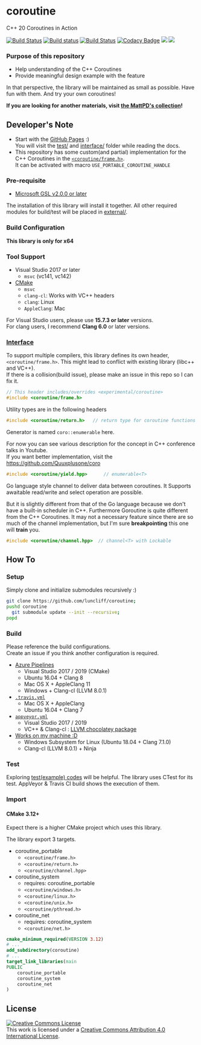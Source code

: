 # coroutine

C++ 20 Coroutines in Action

[![Build Status](https://dev.azure.com/luncliff/personal/_apis/build/status/luncliff.coroutine?branchName=master)](https://dev.azure.com/luncliff/personal/_build/latest?definitionId=27&branchName=master)
[![Build status](https://ci.appveyor.com/api/projects/status/vpjssf4g6cv4a4ys/branch/master?svg=true)](https://ci.appveyor.com/project/luncliff/coroutine/branch/master)
[![Build Status](https://travis-ci.org/luncliff/coroutine.svg?branch=dev%2F1.5)](https://travis-ci.org/luncliff/coroutine)
[![Codacy Badge](https://api.codacy.com/project/badge/Grade/38aa16f6d7e046898af3835918c0cd5e)](https://app.codacy.com/app/luncliff/coroutine?utm_source=github.com&utm_medium=referral&utm_content=luncliff/coroutine&utm_campaign=Badge_Grade_Dashboard)
[![](https://sonarcloud.io/api/project_badges/measure?project=luncliff_coroutine&metric=sqale_rating)](https://sonarcloud.io/dashboard?id=luncliff_coroutine)
[![](https://sonarcloud.io/api/project_badges/measure?project=luncliff_coroutine&metric=ncloc)](https://sonarcloud.io/dashboard?id=luncliff_coroutine)

### Purpose of this repository

* Help understanding of the C++ Coroutines
* Provide meaningful design example with the feature

In that perspective, the library will be maintained as small as possible. Have fun with them. And try your own coroutines!

**If you are looking for another materials, visit [the MattPD's collection](https://gist.github.com/MattPD/9b55db49537a90545a90447392ad3aeb#file-cpp-std-coroutines-draft-md)!**

## Developer's Note

* Start with the [GitHub Pages](https://luncliff.github.io/coroutine) :)  
  You will visit the [test/](./test/) and [interface/](./interface/coroutine) folder while reading the docs.
* This repository has some custom(and partial) implementation for the C++ Coroutines in the [`<coroutine/frame.h>`](./interface/coroutine/frame.h).  
  It can be activated with macro `USE_PORTABLE_COROUTINE_HANDLE`

### Pre-requisite

* [Microsoft GSL v2.0.0 or later](https://github.com/microsoft/gsl)

The installation of this library will install it together.
All other required modules for build/test will be placed in [external/](./external).

### Build Configuration

**This library is only for x64**

### Tool Support

* Visual Studio 2017 or later
  * `msvc` (vc141, vc142)
* [CMake](./CMakeLists.txt)
  * `msvc`
  * `clang-cl`: Works with VC++ headers
  * `clang`: Linux
  * `AppleClang`: Mac

For Visual Studio users, please use **15.7.3 or later** versions.  
For clang users, I recommend **Clang 6.0** or later versions.

### [Interface](./interface)

To support multiple compilers, this library defines its own header, `<coroutine/frame.h>`. This might lead to conflict with existing library (libc++ and VC++).  
If there is a collision(build issue), please make an issue in this repo so I can fix it. 

```c++
// This header includes/overrides <experimental/coroutine>
#include <coroutine/frame.h>
```

Utility types are in the following headers

```c++
#include <coroutine/return.h>   // return type for coroutine functions
```

Generator is named `coro::enumerable` here.

For now you can see various description for the concept in C++ conference talks in Youtube.  
If you want better implementation, visit the https://github.com/Quuxplusone/coro

```c++
#include <coroutine/yield.hpp>      // enumerable<T>
```

Go language style channel to deliver data between coroutines. 
It Supports awaitable read/write and select operation are possible.

But it is slightly different from that of the Go language because we don't have a built-in scheduler in C++. Furthermore Goroutine is quite different from the C++ Coroutines.
It may not a necessary feature since there are so much of the channel implementation, but I'm sure **breakpointing** this one will **train** you.

```c++
#include <coroutine/channel.hpp>  // channel<T> with Lockable
```

## How To

### Setup

Simply clone and initialize submodules recursively :)

```bash
git clone https://github.com/luncliff/coroutine;
pushd coroutine
  git submodule update --init --recursive;
popd
```

### Build

Please reference the build configurations.  
Create an issue if you think another configuration is required.

* [Azure Pipelines](https://dev.azure.com/luncliff/personal/_build/latest?definitionId=13?branchName=master)
  * Visual Studio 2017 / 2019 (CMake)
  * Ubuntu 16.04 + Clang 8
  * Mac OS X + AppleClang 11
  * Windows + Clang-cl (LLVM 8.0.1)
* [`.travis.yml`](./.travis.yml)
  * Mac OS X + AppleClang
  * Ubuntu 16.04 + Clang 7
* [`appveyor.yml`](./appveyor.yml)
  * Visual Studio 2017 / 2019
  * VC++ & Clang-cl : [LLVM chocolatey package](https://chocolatey.org/packages/llvm)
* [Works on my machine :D](https://github.com/nikku/works-on-my-machine)
  * Windows Subsystem for Linux (Ubuntu 18.04 + Clang 7.1.0)
  * Clang-cl (LLVM 8.0.1) + Ninja

### Test

Exploring [test(example) codes](./test) will be helpful. The library uses CTest for its test.
AppVeyor & Travis CI build shows the execution of them.

### Import

#### CMake 3.12+

Expect there is a higher CMake project which uses this library.

The library export 3 targets.

* coroutine_portable
  * `<coroutine/frame.h>`
  * `<coroutine/return.h>`
  * `<coroutine/channel.hpp>`
* coroutine_system
  * requires: coroutine_portable
  * `<coroutine/windows.h>`
  * `<coroutine/linux.h>`
  * `<coroutine/unix.h>`
  * `<coroutine/pthread.h>`
* coroutine_net 
  * requires: coroutine_system
  * `<coroutine/net.h>`

```cmake
cmake_minimum_required(VERSION 3.12)
# ...
add_subdirectory(coroutine)
# ...
target_link_libraries(main
PUBLIC
    coroutine_portable
    coroutine_system
    coroutine_net
)
```

## License

<a rel="license" href="http://creativecommons.org/licenses/by/4.0/"><img alt="Creative Commons License" style="border-width:0" src="https://i.creativecommons.org/l/by/4.0/88x31.png" /></a><br />This work is licensed under a <a rel="license" href="http://creativecommons.org/licenses/by/4.0/">Creative Commons Attribution 4.0 International License</a>.
